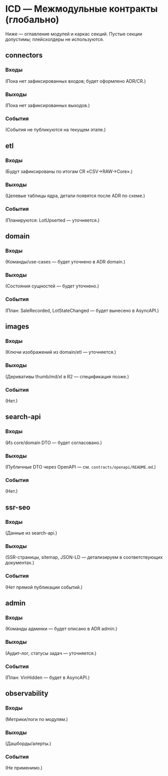 # ICD — Межмодульные контракты (глобально)

Ниже — оглавление модулей и каркас секций. Пустые секции допустимы; плейсхолдеры не используются.

## connectors
### Входы
(Пока нет зафиксированных входов; будет оформлено ADR/CR.)
### Выходы
(Пока нет зафиксированных выходов.)
### События
(События не публикуются на текущем этапе.)

## etl
### Входы
(Будут зафиксированы по итогам CR «CSV→RAW→Core».)
### Выходы
(Целевые таблицы ядра, детали появятся после ADR по схеме.)
### События
(Планируются: LotUpserted — уточняется.)

## domain
### Входы
(Команды/use-cases — будет уточнено в ADR domain.)
### Выходы
(Состояния сущностей — будет уточнено.)
### События
(План: SaleRecorded, LotStateChanged — будет вынесено в AsyncAPI.)

## images
### Входы
(Ключи изображений из domain/etl — уточняется.)
### Выходы
(Деривативы thumb/md/xl в R2 — спецификация позже.)
### События
(Нет.)

## search-api
### Входы
(Из core/domain DTO — будет согласовано.)
### Выходы
(Публичные DTO через OpenAPI — см. `contracts/openapi/README.md`.)
### События
(Нет.)

## ssr-seo
### Входы
(Данные из search-api.)
### Выходы
(SSR-страницы, sitemap, JSON-LD — детализируем в соответствующих документах.)
### События
(Нет прямой публикации событий.)

## admin
### Входы
(Команды админки — будет описано в ADR admin.)
### Выходы
(Аудит-лог, статусы задач — уточняется.)
### События
(План: VinHidden — будет в AsyncAPI.)

## observability
### Входы
(Метрики/логи по модулям.)
### Выходы
(Дашборды/алерты.)
### События
(Не применимо.)
